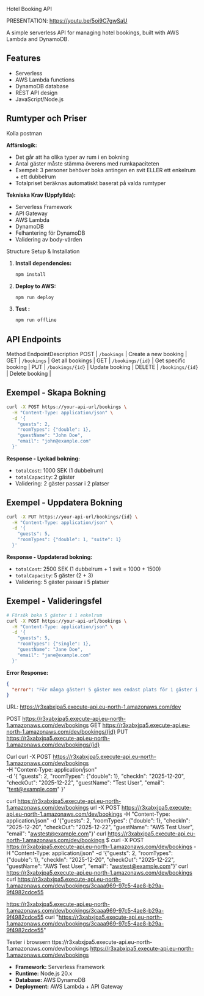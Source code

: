Hotel Booking API

PRESENTATION:
  https://youtu.be/5oi9C7gwSaU 

A simple serverless API for managing hotel bookings, built with AWS Lambda and DynamoDB.

## Features

- Serverless 
- AWS Lambda functions
- DynamoDB database
- REST API design
- JavaScript/Node.js



## Rumtyper och Priser
Kolla postman

**Affärslogik:**
- Det går att ha olika typer av rum i en bokning
- Antal gäster måste stämma överens med rumkapaciteten
- Exempel: 3 personer behöver boka antingen en svit ELLER ett enkelrum + ett dubbelrum
- Totalpriset beräknas automatiskt baserat på valda rumtyper

**Tekniska Krav (Uppfyllda):**
-  Serverless Framework
- API Gateway
- AWS Lambda
- DynamoDB
- Felhantering för DynamoDB
-  Validering av body-värden

Structure
Setup & Installation

1. **Install dependencies:**
   ```bash
   npm install
   ```

2. **Deploy to AWS:**
   ```bash
   npm run deploy
   ```

3. **Test :**
   ```bash
   npm run offline
   ```

## API Endpoints

Method EndpointDescription
 POST | `/bookings` | Create a new booking |
 GET | `/bookings` | Get all bookings |
 GET | `/bookings/{id}` | Get specific booking |
 PUT | `/bookings/{id}` | Update booking |
 DELETE | `/bookings/{id}` | Delete booking |

## Exempel - Skapa Bokning

```bash
curl -X POST https://your-api-url/bookings \
  -H "Content-Type: application/json" \
  -d '{
    "guests": 2,
    "roomTypes": {"double": 1},
    "guestName": "John Doe",
    "email": "john@example.com"
  }'
```

**Response - Lyckad bokning:**
- `totalCost`: 1000 SEK (1 dubbelrum)
- `totalCapacity`: 2 gäster
- Validering: 2 gäster passar i 2 platser

## Exempel - Uppdatera Bokning

```bash
curl -X PUT https://your-api-url/bookings/{id} \
  -H "Content-Type: application/json" \
  -d '{
    "guests": 5,
    "roomTypes": {"double": 1, "suite": 1}
  }'
```

**Response - Uppdaterad bokning:**
- `totalCost`: 2500 SEK (1 dubbelrum + 1 svit = 1000 + 1500)
- `totalCapacity`: 5 gäster (2 + 3)
- Validering:  5 gäster passar i 5 platser

## Exempel - Valideringsfel

```bash
# Försök boka 5 gäster i 1 enkelrum
curl -X POST https://your-api-url/bookings \
  -H "Content-Type: application/json" \
  -d '{
    "guests": 5,
    "roomTypes": {"single": 1},
    "guestName": "Jane Doe",
    "email": "jane@example.com"
  }'
```

**Error Response:**
```json
{
  "error": "För många gäster! 5 gäster men endast plats för 1 gäster i de valda rummen"
}
```

URL:
https://r3xabxjpa5.execute-api.eu-north-1.amazonaws.com/dev

POST https://r3xabxjpa5.execute-api.eu-north-1.amazonaws.com/dev/bookings
GET https://r3xabxjpa5.execute-api.eu-north-1.amazonaws.com/dev/bookings/{id}
PUT https://r3xabxjpa5.execute-api.eu-north-1.amazonaws.com/dev/bookings/{id}

Curl curl -X POST https://r3xabxjpa5.execute-api.eu-north-1.amazonaws.com/dev/bookings \
  -H "Content-Type: application/json" \
  -d '{
    "guests": 2,
    "roomTypes": {"double": 1},
    "checkIn": "2025-12-20",
    "checkOut": "2025-12-22",
    "guestName": "Test User",
    "email": "test@example.com"
  }'

  curl https://r3xabxjpa5.execute-api.eu-north-1.amazonaws.com/dev/bookings 
  url -X POST https://r3xabxjpa5.execute-api.eu-north-1.amazonaws.com/dev/bookings -H "Content-Type: application/json" -d '{"guests": 2, "roomTypes": {"double": 1}, "checkIn": "2025-12-20", "checkOut": "2025-12-22", "guestName": "AWS Test User", "email": "awstest@example.com"}'
  curl https://r3xabxjpa5.execute-api.eu-north-1.amazonaws.com/dev/bookings
  $ curl -X POST https://r3xabxjpa5.execute-api.eu-north-1.amazonaws.com/dev/bookings -H "Content-Type: application/json" -d '{"guests": 2, "roomTypes": {"double": 1}, "checkIn": "2025-12-20", "checkOut": "2025-12-22", "guestName": "AWS Test User", "email": "awstest@example.com"}'
   curl https://r3xabxjpa5.execute-api.eu-north-1.amazonaws.com/dev/bookings
   curl https://r3xabxjpa5.execute-api.eu-north-1.amazonaws.com/dev/bookings/3caaa969-97c5-4ae8-b29a-9f4982cdce55

   
   https://r3xabxjpa5.execute-api.eu-north-1.amazonaws.com/dev/bookings/3caaa969-97c5-4ae8-b29a-9f4982cdce55
    curl "https://r3xabxjpa5.execute-api.eu-north-1.amazonaws.com/dev/bookings/3caaa969-97c5-4ae8-b29a-9f4982cdce55"
    
   
   



   Tester i browsern 
   ttps://r3xabxjpa5.execute-api.eu-north-1.amazonaws.com/dev/bookings
   https://r3xabxjpa5.execute-api.eu-north-1.amazonaws.com/dev/bookings

- **Framework:** Serverless Framework
- **Runtime:** Node.js 20.x
- **Database:** AWS DynamoDB
- **Deployment:** AWS Lambda + API Gateway


